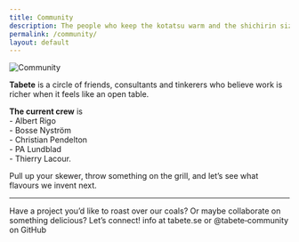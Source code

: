 ```yaml
---
title: Community
description: The people who keep the kotatsu warm and the shichirin sizzling.
permalink: /community/
layout: default
---
```


<p class="brand-wrapper">
  <img src="{{ site.baseurl }}/assets/img/community_ico.png" alt="Community" class="brand-mark">
</p>

**Tabete** is a circle of friends, consultants and tinkerers who believe work is
richer when it feels like an open table.

**The current crew** is<br>
\- Albert Rigo<br>
\- Bosse Nyström<br>
\- Christian Pendelton<br>
\- PA Lundblad<br>
\- Thierry Lacour.

Pull up your skewer, throw something on the grill, and let’s see what flavours we invent next.

---

Have a project you’d like to roast over our coals? Or maybe collaborate on something delicious? Let’s connect! info at tabete.se or @tabete‑community on GitHub
